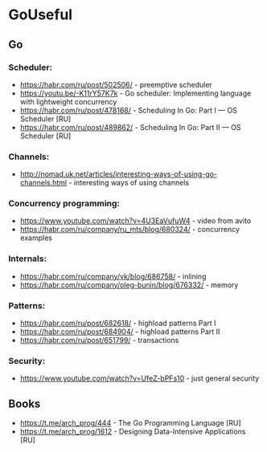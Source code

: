 # GoUseful

## Go

### Scheduler:
- https://habr.com/ru/post/502506/ - preemptive scheduler 
- https://youtu.be/-K11rY57K7k - Go scheduler: Implementing language with lightweight concurrency
- https://habr.com/ru/post/478168/ - Scheduling In Go: Part I — OS Scheduler [RU]
- https://habr.com/ru/post/489862/ - Scheduling In Go: Part II — OS Scheduler [RU]

### Channels: 
- http://nomad.uk.net/articles/interesting-ways-of-using-go-channels.html - interesting ways of using channels

### Concurrency programming:
- https://www.youtube.com/watch?v=4U3EaVufuW4 - video from avito
- https://habr.com/ru/company/ru_mts/blog/680324/ - concurrency examples

### Internals:
- https://habr.com/ru/company/vk/blog/686758/ - inlining
- https://habr.com/ru/company/oleg-bunin/blog/676332/ - memory

### Patterns:
- https://habr.com/ru/post/682618/ - highload patterns Part I
- https://habr.com/ru/post/684904/ - highload patterns Part II
- https://habr.com/ru/post/651799/ - transactions 

### Security:
- https://www.youtube.com/watch?v=UfeZ-bPFs10 - just general security

## Books 

- https://t.me/arch_prog/444 - The Go Programming Language [RU]
- https://t.me/arch_prog/1612 - Designing Data-Intensive Applications [RU]

